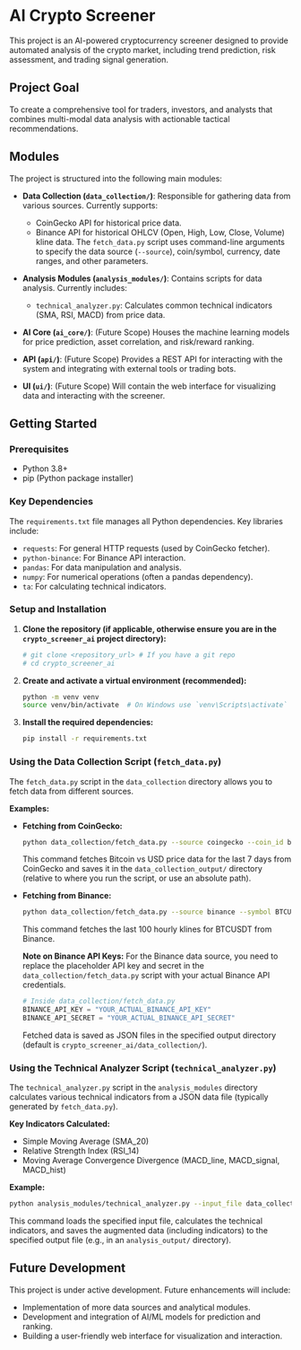 # AI Crypto Screener

This project is an AI-powered cryptocurrency screener designed to provide automated analysis of the crypto market, including trend prediction, risk assessment, and trading signal generation.

## Project Goal

To create a comprehensive tool for traders, investors, and analysts that combines multi-modal data analysis with actionable tactical recommendations.

## Modules

The project is structured into the following main modules:

*   **Data Collection (`data_collection/`)**: Responsible for gathering data from various sources. Currently supports:
    *   CoinGecko API for historical price data.
    *   Binance API for historical OHLCV (Open, High, Low, Close, Volume) kline data.
    The `fetch_data.py` script uses command-line arguments to specify the data source (`--source`), coin/symbol, currency, date ranges, and other parameters.

*   **Analysis Modules (`analysis_modules/`)**: Contains scripts for data analysis. Currently includes:
    *   `technical_analyzer.py`: Calculates common technical indicators (SMA, RSI, MACD) from price data.

*   **AI Core (`ai_core/`)**: (Future Scope) Houses the machine learning models for price prediction, asset correlation, and risk/reward ranking.
*   **API (`api/`)**: (Future Scope) Provides a REST API for interacting with the system and integrating with external tools or trading bots.
*   **UI (`ui/`)**: (Future Scope) Will contain the web interface for visualizing data and interacting with the screener.

## Getting Started

### Prerequisites

*   Python 3.8+
*   pip (Python package installer)

### Key Dependencies

The `requirements.txt` file manages all Python dependencies. Key libraries include:
*   `requests`: For general HTTP requests (used by CoinGecko fetcher).
*   `python-binance`: For Binance API interaction.
*   `pandas`: For data manipulation and analysis.
*   `numpy`: For numerical operations (often a pandas dependency).
*   `ta`: For calculating technical indicators.

### Setup and Installation

1.  **Clone the repository (if applicable, otherwise ensure you are in the `crypto_screener_ai` project directory):**
    ```bash
    # git clone <repository_url> # If you have a git repo
    # cd crypto_screener_ai
    ```

2.  **Create and activate a virtual environment (recommended):**
    ```bash
    python -m venv venv
    source venv/bin/activate  # On Windows use `venv\Scripts\activate`
    ```

3.  **Install the required dependencies:**
    ```bash
    pip install -r requirements.txt
    ```

### Using the Data Collection Script (`fetch_data.py`)

The `fetch_data.py` script in the `data_collection` directory allows you to fetch data from different sources.

**Examples:**

*   **Fetching from CoinGecko:**
    ```bash
    python data_collection/fetch_data.py --source coingecko --coin_id bitcoin --vs_currency usd --days 7 --output_dir data_collection_output/
    ```
    This command fetches Bitcoin vs USD price data for the last 7 days from CoinGecko and saves it in the `data_collection_output/` directory (relative to where you run the script, or use an absolute path).

*   **Fetching from Binance:**
    ```bash
    python data_collection/fetch_data.py --source binance --symbol BTCUSDT --interval 1h --limit 100 --output_dir data_collection_output/
    ```
    This command fetches the last 100 hourly klines for BTCUSDT from Binance.

    **Note on Binance API Keys:** For the Binance data source, you need to replace the placeholder API key and secret in the `data_collection/fetch_data.py` script with your actual Binance API credentials.
    ```python
    # Inside data_collection/fetch_data.py
    BINANCE_API_KEY = "YOUR_ACTUAL_BINANCE_API_KEY"
    BINANCE_API_SECRET = "YOUR_ACTUAL_BINANCE_API_SECRET"
    ```

    Fetched data is saved as JSON files in the specified output directory (default is `crypto_screener_ai/data_collection/`).

### Using the Technical Analyzer Script (`technical_analyzer.py`)

The `technical_analyzer.py` script in the `analysis_modules` directory calculates various technical indicators from a JSON data file (typically generated by `fetch_data.py`).

**Key Indicators Calculated:**
*   Simple Moving Average (SMA_20)
*   Relative Strength Index (RSI_14)
*   Moving Average Convergence Divergence (MACD_line, MACD_signal, MACD_hist)

**Example:**

```bash
python analysis_modules/technical_analyzer.py --input_file data_collection_output/bitcoin_usd_7_days_coingecko_data.json --output_file analysis_output/bitcoin_usd_7_days_indicators.json
```
This command loads the specified input file, calculates the technical indicators, and saves the augmented data (including indicators) to the specified output file (e.g., in an `analysis_output/` directory).

## Future Development

This project is under active development. Future enhancements will include:
*   Implementation of more data sources and analytical modules.
*   Development and integration of AI/ML models for prediction and ranking.
*   Building a user-friendly web interface for visualization and interaction.
```
